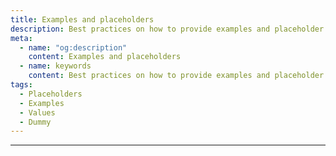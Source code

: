 ```yaml
---
title: Examples and placeholders
description: Best practices on how to provide examples and placeholder text so that users can relate to them
meta:
  - name: "og:description"
    content: Examples and placeholders
  - name: keywords
    content: Best practices on how to provide examples and placeholder text so that users can relate to them
tags:
  - Placeholders
  - Examples
  - Values
  - Dummy
---
```


<Header/>

---
